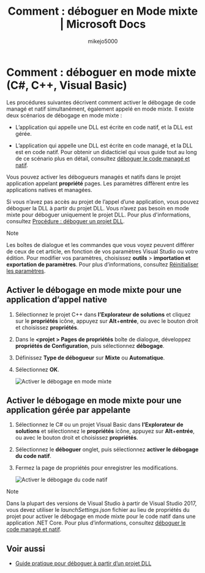 ﻿---
title: 'Comment : déboguer en Mode mixte | Microsoft Docs'
ms.date: 11/05/2018
ms.topic: conceptual
dev_langs:
- CSharp
- VB
- FSharp
- C++
helpviewer_keywords:
- debugging DLLs
- debugging [Visual Studio], mixed-mode
- mixed-mode debugging
ms.assetid: 2859067d-7fcc-46b0-a4df-8c2101500977
author: mikejo5000
ms.author: mikejo
manager: jillfra
ms.workload:
- multiple
ms.openlocfilehash: f58c51bf1b610375c6204e27d064870ce1f76d04
ms.sourcegitcommit: 3ca33862c1cfc3ccb83de3e95f1e69e860ab143a
ms.translationtype: MTE95
ms.contentlocale: fr-FR
ms.lasthandoff: 03/06/2019
ms.locfileid: "57526722"
---
# <a name="how-to-debug-in-mixed-mode-c-c-visual-basic"></a>Comment : déboguer en mode mixte (C#, C++, Visual Basic)

Les procédures suivantes décrivent comment activer le débogage de code managé et natif simultanément, également appelé en mode mixte. Il existe deux scénarios de débogage en mode mixte :

- L’application qui appelle une DLL est écrite en code natif, et la DLL est gérée.

- L’application qui appelle une DLL est écrite en code managé, et la DLL est en code natif. Pour obtenir un didacticiel qui vous guide tout au long de ce scénario plus en détail, consultez [déboguer le code managé et natif](../debugger/how-to-debug-managed-and-native-code.md).

Vous pouvez activer les débogueurs managés et natifs dans le projet application appelant **propriété** pages. Les paramètres diffèrent entre les applications natives et managées.

Si vous n’avez pas accès au projet de l’appel d’une application, vous pouvez déboguer la DLL à partir du projet DLL. Vous n’avez pas besoin en mode mixte pour déboguer uniquement le projet DLL. Pour plus d'informations, consultez [Procédure : déboguer un projet DLL](../debugger/how-to-debug-from-a-dll-project.md).

> [!NOTE]
> Les boîtes de dialogue et les commandes que vous voyez peuvent différer de ceux de cet article, en fonction de vos paramètres Visual Studio ou votre édition. Pour modifier vos paramètres, choisissez **outils** > **importation et exportation de paramètres**. Pour plus d’informations, consultez [Réinitialiser les paramètres](../ide/environment-settings.md#reset-settings).

## <a name="enable-mixed-mode-debugging-for-a-native-calling-app"></a>Activer le débogage en mode mixte pour une application d’appel native

1. Sélectionnez le projet C++ dans **l’Explorateur de solutions** et cliquez sur le **propriétés** icône, appuyez sur **Alt**+**entrée**, ou avec le bouton droit et choisissez **propriétés**.

1. Dans le  **\<projet > Pages de propriétés** boîte de dialogue, développez **propriétés de Configuration**, puis sélectionnez **débogage**.

1. Définissez **Type de débogueur** sur **Mixte** ou **Automatique**.

1. Sélectionnez **OK**.

   ![Activer le débogage en mode mixte](../debugger/media/dbg-mixed-mode-from-native.png "activer le débogage en mode mixte")

## <a name="enable-mixed-mode-debugging-for-a-managed-calling-app"></a>Activer le débogage en mode mixte pour une application gérée par appelante

1. Sélectionnez le C# ou un projet Visual Basic dans **l’Explorateur de solutions** et sélectionnez le **propriétés** icône, appuyez sur **Alt**+**entrée**, ou avec le bouton droit et choisissez **propriétés**.

1. Sélectionnez le **déboguer** onglet, puis sélectionnez **activer le débogage du code natif**.

1. Fermez la page de propriétés pour enregistrer les modifications.

   ![Activer le débogage du code natif](../debugger/media/dbg-mixed-mode-from-csharp.png "activer le débogage du code natif")

> [!NOTE]
> Dans la plupart des versions de Visual Studio à partir de Visual Studio 2017, vous devez utiliser le *launchSettings.json* fichier au lieu de propriétés du projet pour activer le débogage en mode mixte pour le code natif dans une application .NET Core. Pour plus d’informations, consultez [déboguer le code managé et natif](../debugger/how-to-debug-managed-and-native-code.md).

## <a name="see-also"></a>Voir aussi

- [Guide pratique pour déboguer à partir d’un projet DLL](../debugger/how-to-debug-from-a-dll-project.md)